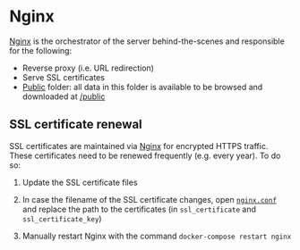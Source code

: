 # Nginx

[Nginx][] is the orchestrator of the server behind-the-scenes and responsible
for the following:

- Reverse proxy (i.e. URL redirection)
- Serve SSL certificates
- [Public](public) folder: all data in this folder is available to be browsed
and downloaded at [/public](https://compbio.imm.medicina.ulisboa.pt/public)

## SSL certificate renewal

SSL certificates are maintained via [Nginx][] for encrypted HTTPS traffic. These
certificates need to be renewed frequently (e.g. every year). To do so:

1. Update the SSL certificate files

2. In case the filename of the SSL certificate changes, open
[`nginx.conf`][nginx.conf] and replace the path to the certificates (in
`ssl_certificate` and `ssl_certificate_key`)

3. Manually restart Nginx with the command `docker-compose restart nginx`

[Nginx]: https://nginx.org
[nginx.conf]: nginx.conf
